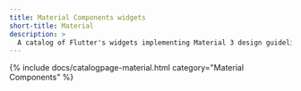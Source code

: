 ```yaml
---
title: Material Components widgets
short-title: Material
description: > 
  A catalog of Flutter's widgets implementing Material 3 design guidelines.
---
```


{% include docs/catalogpage-material.html category="Material Components" %}
